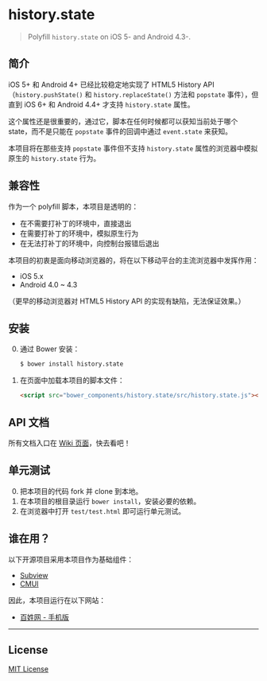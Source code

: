 # history.state

> Polyfill `history.state` on iOS 5- and Android 4.3-.

## 简介

iOS 5+ 和 Android 4+ 已经比较稳定地实现了 HTML5 History API（`history.pushState()` 和 `history.replaceState()` 方法和 `popstate` 事件），但直到 iOS 6+ 和 Android 4.4+ 才支持 `history.state` 属性。

这个属性还是很重要的，通过它，脚本在任何时候都可以获知当前处于哪个 state，而不是只能在 `popstate` 事件的回调中通过 `event.state` 来获知。

本项目将在那些支持 `popstate` 事件但不支持 `history.state` 属性的浏览器中模拟原生的 `history.state` 行为。

## 兼容性

作为一个 polyfill 脚本，本项目是透明的：

* 在不需要打补丁的环境中，直接退出
* 在需要打补丁的环境中，模拟原生行为
* 在无法打补丁的环境中，向控制台报错后退出

本项目的初衷是面向移动浏览器的，将在以下移动平台的主流浏览器中发挥作用：

* iOS 5.x
* Android 4.0 ~ 4.3

（更早的移动浏览器对 HTML5 History API 的实现有缺陷，无法保证效果。）

## 安装

0. 通过 Bower 安装：

	```sh
	$ bower install history.state
	```

0. 在页面中加载本项目的脚本文件：

	```html
	<script src="bower_components/history.state/src/history.state.js"></script>
	```

## API 文档

所有文档入口在 [Wiki 页面](https://github.com/cssmagic/history.state/wiki)，快去看吧！

## 单元测试

0. 把本项目的代码 fork 并 clone 到本地。
0. 在本项目的根目录运行 `bower install`，安装必要的依赖。
0. 在浏览器中打开 `test/test.html` 即可运行单元测试。

## 谁在用？

以下开源项目采用本项目作为基础组件：

* [Subview](https://github.com/cssmagic/subview)
* [CMUI](https://github.com/CMUI/CMUI)

因此，本项目运行在以下网站：

* [百姓网 - 手机版](http://m.baixing.com/)

***

## License

[MIT License](http://www.opensource.org/licenses/mit-license.php)

